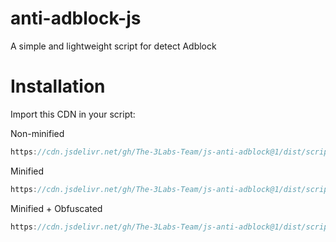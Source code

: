 # anti-adblock-js
A simple and lightweight script for detect Adblock

# Installation
Import this CDN in your script:

Non-minified

```js
https://cdn.jsdelivr.net/gh/The-3Labs-Team/js-anti-adblock@1/dist/script.js
```

Minified

```js
https://cdn.jsdelivr.net/gh/The-3Labs-Team/js-anti-adblock@1/dist/script.min.js
```

Minified + Obfuscated

```js
https://cdn.jsdelivr.net/gh/The-3Labs-Team/js-anti-adblock@1/dist/script.min.ob.js
```
